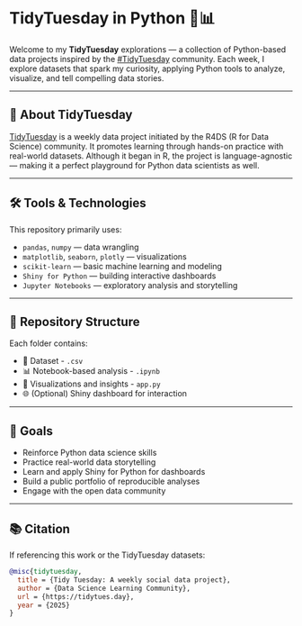 # TidyTuesday in Python 🐍📊

Welcome to my **TidyTuesday** explorations — a collection of Python-based data projects inspired by the [#TidyTuesday](https://github.com/rfordatascience/tidytuesday) community. Each week, I explore datasets that spark my curiosity, applying Python tools to analyze, visualize, and tell compelling data stories.

---

## 🌱 About TidyTuesday

[TidyTuesday](https://tidytues.day) is a weekly data project initiated by the R4DS (R for Data Science) community. It promotes learning through hands-on practice with real-world datasets. Although it began in R, the project is language-agnostic — making it a perfect playground for Python data scientists as well.

---

## 🛠 Tools & Technologies

This repository primarily uses:

- `pandas`, `numpy` — data wrangling  
- `matplotlib`, `seaborn`, `plotly` — visualizations  
- `scikit-learn` — basic machine learning and modeling  
- `Shiny for Python` — building interactive dashboards  
- `Jupyter Notebooks` — exploratory analysis and storytelling  

---

## 📁 Repository Structure

Each folder contains:
- 🧹 Dataset - `.csv`
- 📊 Notebook-based analysis - `.ipynb`
- 🧪 Visualizations and insights - `app.py`
- 🌐 (Optional) Shiny dashboard for interaction

---

## 🚀 Goals

- Reinforce Python data science skills  
- Practice real-world data storytelling  
- Learn and apply Shiny for Python for dashboards  
- Build a public portfolio of reproducible analyses  
- Engage with the open data community  

---

## 📚 Citation

If referencing this work or the TidyTuesday datasets:

```bibtex
@misc{tidytuesday,  
  title = {Tidy Tuesday: A weekly social data project},  
  author = {Data Science Learning Community},  
  url = {https://tidytues.day},  
  year = {2025}  
}

